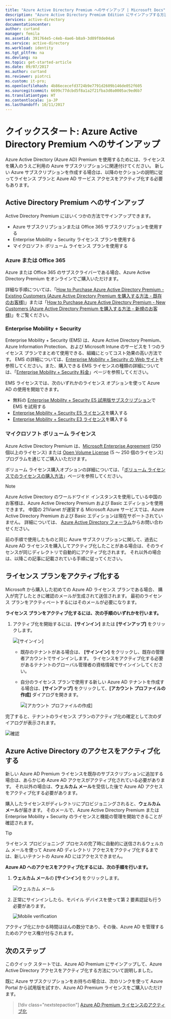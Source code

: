 ```yaml
---
title: "Azure Active Directory Premium へのサインアップ | Microsoft Docs"
description: "Azure Active Directory Premium Edition にサインアップする方法について説明します。"
services: active-directory
documentationcenter: 
author: curtand
manager: femila
ms.assetid: 391764e5-c4eb-4ae6-b8a9-3d09f0de04a6
ms.service: active-directory
ms.workload: identity
ms.tgt_pltfrm: na
ms.devlang: na
ms.topic: get-started-article
ms.date: 09/07/2017
ms.author: curtand
ms.reviewer: piotrci
ms.custom: it-pro;
ms.openlocfilehash: 4b86ececefd3724b9e7791d2609b146de052f605
ms.sourcegitcommit: 6699c77dcbd5f8a1a2f21fba3d0a0005ac9ed6b7
ms.translationtype: HT
ms.contentlocale: ja-JP
ms.lasthandoff: 10/11/2017
---
```

# <a name="quickstart-sign-up-for-azure-active-directory-premium"></a>クイックスタート: Azure Active Directory Premium へのサインアップ
Azure Active Directory (Azure AD) Premium を使用するためには、ライセンスを購入のうえご利用の Azure サブスクリプションに関連付けてください。 新しい Azure サブスクリプションを作成する場合は、以降のセクションの説明に従ってライセンス プランと Azure AD サービス アクセスをアクティブ化する必要もあります。 

## <a name="sign-up-for-active-directory-premium"></a>Active Directory Premium へのサインアップ
Active Directory Premium にはいくつかの方法でサインアップできます。 
* Azure サブスクリプションまたは Office 365 サブスクリプションを使用する
* Enterprise Mobility + Security ライセンス プランを使用する
* マイクロソフト ボリューム ライセンス プランを使用する

### <a name="azure-or-office-365"></a>Azure または Office 365 
Azure または Office 365 のサブスクライバーである場合、Azure Active Directory Premium をオンラインでご購入いただけます。 

詳細な手順については、「[How to Purchase Azure Active Directory Premium - Existing Customers (Azure Active Directory Premium を購入する方法 - 既存のお客様)](https://channel9.msdn.com/Series/Azure-Active-Directory-Videos-Demos/How-to-Purchase-Azure-Active-Directory-Premium-Existing-Customer)」または「[How to Purchase Azure Active Directory Premium - New Customers (Azure Active Directory Premium を購入する方法 - 新規のお客様)](https://channel9.msdn.com/Series/Azure-Active-Directory-Videos-Demos/How-to-Purchase-Azure-Active-Directory-Premium-New-Customers)」をご覧ください。  

### <a name="enterprise-mobility--security"></a>Enterprise Mobility + Security
Enterprise Mobility + Security (EMS) は、Azure Active Directory Premium、Azure Information Protection、および Microsoft Intune のサービスを 1 つのライセンス プランでまとめて使用できる、組織にとってコスト効果の高い方法です。 EMS の詳細については、[Enterprise Mobility + Security の Web サイト](https://www.microsoft.com/cloud-platform/enterprise-mobility-security)を参照してください。また、購入できる EMS ライセンスの種類の詳細については、「[Enterprise Mobility + Security 料金](https://www.microsoft.com/cloud-platform/enterprise-mobility-security-pricing)」ページを参照してください。  

EMS ライセンスでは、次のいずれかのライセンス オプションを使って Azure AD の使用を開始できます。

- 無料の [Enterprise Mobility + Security E5 試用版サブスクリプション](https://signup.microsoft.com/Signup?OfferId=87dd2714-d452-48a0-a809-d2f58c4f68b7&ali=1)で EMS を試用する
- [Enterprise Mobility + Security E5 ライセンス](https://signup.microsoft.com/Signup?OfferId=e6de2192-536a-4dc3-afdc-9e2602b6c790&ali=1)を購入する
- [Enterprise Mobility + Security E3 ライセンス](https://signup.microsoft.com/Signup?OfferId=4BBA281F-95E8-4136-8B0F-037D6062F54C&ali=1)を購入する

### <a name="microsoft-volume-licensing"></a>マイクロソフト ボリューム ライセンス
Azure Active Directory Premium は、[Microsoft Enterprise Agreement](https://www.microsoft.com/en-us/licensing/licensing-programs/enterprise.aspx) (250 個以上のライセンス) または [Open Volume License](https://www.microsoft.com/en-us/licensing/licensing-programs/open-license.aspx) (5 ～ 250 個のライセンス) プログラムを通じてご購入いただけます。

ボリューム ライセンス購入オプションの詳細については、「[ボリューム ライセンスでのライセンスの購入方法](https://www.microsoft.com/licensing/how-to-buy/how-to-buy.aspx)」ページを参照してください。

> [!NOTE]
> Azure Active Directory のワールドワイド インスタンスを使用している中国のお客様は、Azure Active Directory Premium および Basic エディションを使用できます。 中国の 21Vianet が運営する Microsoft Azure サービスでは、Azure Active Directory Premium および Basic エディションは現在サポートされていません。 詳細については、 [Azure Active Directory フォーラム](https://feedback.azure.com/forums/169401-azure-active-directory/)からお問い合わせください。

前の手順で使用したものと同じ Azure サブスクリプションに関して、過去に Azure AD ライセンスを購入してアクティブ化したことがある場合は、そのライセンスが同じディレクトリで自動的にアクティブ化されます。 それ以外の場合は、以降この記事に記載されている手順に従ってください。

## <a name="activate-your-license-plan"></a>ライセンス プランをアクティブ化する
Microsoft から購入した初めての Azure AD ライセンス プランである場合、 購入が完了したときに確認のメールが生成されて送信されます。 最初のライセンス プランをアクティベートするにはそのメールが必要になります。

**ライセンス プランをアクティブ化するには、次の手順のいずれかを行います。**

1. アクティブ化を開始するには、**[サインイン]** または **[サインアップ]** をクリックします。
   
    ![[サインイン]][1]

    - 既存のテナントがある場合は、 **[サインイン]** をクリックし、既存の管理者アカウントでサインインします。 ライセンスをアクティブ化する必要があるテナントのグローバル管理者の資格情報でサインインしてください。

    - 自分のライセンス プランで使用する新しい Azure AD テナントを作成する場合は、**[サインアップ]** をクリックして、**[アカウント プロファイルの作成]** ダイアログを開きます。

        ![[アカウント プロファイルの作成]][2]

完了すると、テナントのライセンス プランのアクティブ化の確定として次のダイアログが表示されます。

![確認][3]

## <a name="activate-your-azure-active-directory-access"></a>Azure Active Directory のアクセスをアクティブ化する
新しい Azure AD Premium ライセンスを既存のサブスクリプションに追加する場合は、あらかじめ Azure AD アクセスがアクティブ化されている必要があります。 それ以外の場合は、**ウェルカム メール**を受信した後で Azure AD アクセスをアクティブ化する必要があります。  

購入したライセンスがディレクトリにプロビジョニングされると、**ウェルカム メール**が届きます。 そのメールで、Azure Active Directory Premium または Enterprise Mobility + Security のライセンスと機能の管理を開始できることが確認されます。 

> [!TIP]
> ライセンス プロビジョニング プロセスの完了時に自動的に送信されるウェルカム メールを使って Azure AD ディレクトリ アクセスをアクティブ化するまでは、新しいテナントの Azure AD にはアクセスできません。 

**Azure AD へのアクセスをアクティブ化するには、次の手順を行います。**

1. **ウェルカム メール**の **[サインイン]** をクリックします。 
   
    ![ウェルカム メール][4]
2. 正常にサインインしたら、モバイル デバイスを使って第 2 要素認証も行う必要があります。
   
    ![Mobile verification][5]

アクティブ化にかかる時間はほんの数分であり、その後、Azure AD を管理するためのアクセス権が付与されます。 

## <a name="next-steps"></a>次のステップ
このクイック スタートでは、Azure AD Premium にサインアップして、Azure Active Directory アクセスをアクティブ化する方法について説明しました。 

既に Azure サブスクリプションをお持ちの場合は、次のリンクを使って Azure Portal から試用版を試すか、Azure AD Premium ライセンスをご購入いただけます。

> [!div class="nextstepaction"]
> [Azure AD Premium ライセンスのアクティブ化](https://aad.portal.azure.com/#blade/Microsoft_AAD_IAM/TryBuyProductBlade) 

<!--Image references-->
[1]: ./media/active-directory-get-started-premium/MOLSEmail.png
[2]: ./media/active-directory-get-started-premium/MOLSAccountProfile.png
[3]: ./media/active-directory-get-started-premium/MOLSThankYou.png
[4]: ./media/active-directory-get-started-premium/AADEmail.png
[5]: ./media/active-directory-get-started-premium/SignUppage.png
[6]: ./media/active-directory-get-started-premium/Subscriptionspage.png
[7]: ./media/active-directory-get-started-premium/Premiuminportal.png
[8]: ./media/active-directory-get-started-premium/Premiuminportal_large.png
[9]: ./media/active-directory-get-started-premium/Signuppage_oops.png
[10]: ./media/active-directory-get-started-premium/contosolicenseplan.png
[11]: ./media/active-directory-get-started-premium/Assignlicensespicker.png
[12]: ./media/active-directory-get-started-premium/Usagelocation.png